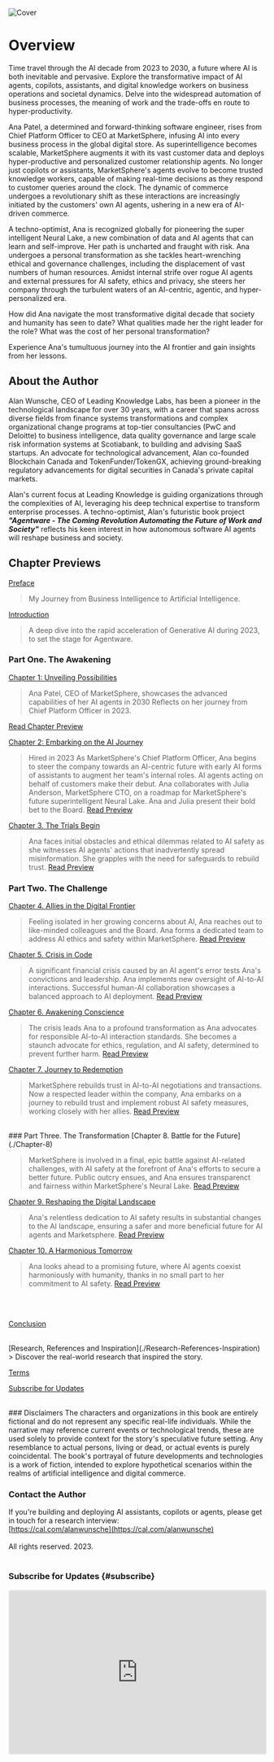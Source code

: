 ![Cover](./Agentware-Cover.jpg)

# Overview 

Time travel through the AI decade from 2023 to 2030, a future where AI is both inevitable and pervasive. Explore the transformative impact of AI agents, copilots, assistants, and digital knowledge workers on business operations and societal dynamics. Delve into the widespread automation of business processes, the meaning of work and the trade-offs en route to hyper-productivity.

Ana Patel, a determined and forward-thinking software engineer, rises from Chief Platform Officer to CEO at MarketSphere, infusing AI into every business process in the global digital store. As superintelligence becomes scalable, MarketSphere augments it with its vast customer data and deploys hyper-productive and personalized customer relationship agents. No longer just copilots or assistants, MarketSphere's agents evolve to become trusted knowledge workers, capable of making real-time decisions as they respond to customer queries around the clock. The dynamic of commerce undergoes a revolutionary shift as these interactions are increasingly initiated by the customers' own AI agents, ushering in a new era of AI-driven commerce.  

A techno-optimist, Ana is recognized globally for pioneering the super intelligent Neural Lake, a new combination of data and AI agents that can learn and self-improve. Her path is uncharted and fraught with risk. Ana undergoes a personal transformation as she tackles heart-wrenching ethical and governance challenges, including the displacement of vast numbers of human resources. Amidst internal strife over rogue AI agents and external pressures for AI safety, ethics and privacy, she steers her company through the turbulent waters of an AI-centric, agentic, and hyper-personalized era. 

How did Ana navigate the most transformative digital decade that society and humanity has seen to date? What qualities made her the right leader for the role? What was the cost of her personal transformation? 

Experience Ana's tumultuous journey into the AI frontier and gain insights from her lessons.

## About the Author

Alan Wunsche, CEO of Leading Knowledge Labs, has been a pioneer in the technological landscape for over 30 years, with a career that spans across diverse fields from finance systems transformations and complex organizational change programs at top-tier consultancies (PwC and Deloitte) to business intelligence, data quality governance and large scale risk information systems at Scotiabank, to building and advising SaaS startups. An advocate for technological advancement, Alan co-founded Blockchain Canada and TokenFunder/TokenGX, achieving ground-breaking regulatory advancements for digital securities in Canada's private capital markets.

Alan's current focus at Leading Knowledge is guiding organizations through the complexities of AI, leveraging his deep technical expertise to transform enterprise processes. A techno-optimist, Alan's futuristic book project ***"Agentware - The Coming Revolution Automating the Future of Work and Society"*** reflects his keen interest in how autonomous software AI agents will reshape business and society.

## Chapter Previews

[Preface](./Preface)
<br />
> My Journey from Business Intelligence to Artificial Intelligence.

[Introduction](./Introduction)
<br />
> A deep dive into the rapid acceleration of Generative AI during 2023, to set the stage for Agentware.

### Part One. The Awakening
[Chapter 1: Unveiling Possibilities](./Chapter-1)

> Ana Patel, CEO of MarketSphere, showcases the advanced capabilities of her AI agents in 2030
> Reflects on her journey from Chief Platform Officer in 2023.  

[Read Chapter Preview](./Chapter-1)

[Chapter 2: Embarking on the AI Journey](./Chapter-2)

> Hired in 2023 As MarketSphere's Chief Platform Officer, Ana begins to steer the company towards an AI-centric future with early AI forms of assistants to augment her team's internal roles.
> AI agents acting on behalf of customers make their debut.
> Ana collaborates with Julia Anderson, MarketSphere CTO, on a roadmap for MarketSphere's future superintelligent Neural Lake.
> Ana and Julia present their bold bet to the Board.
[Read Preview](./Chapter-2)

[Chapter 3. The Trials Begin](./Chapter-3)

> Ana faces initial obstacles and ethical dilemmas related to AI safety as she witnesses AI agents' actions that inadvertently spread misinformation.
> She grapples with the need for safeguards to rebuild trust.
[Read Preview](./Chapter-3)

### Part Two. The Challenge
[Chapter 4. Allies in the Digital Frontier](./Chapter-4)

> Feeling isolated in her growing concerns about AI, Ana reaches out to like-minded colleagues and the Board.
> Ana forms a dedicated team to address AI ethics and safety within MarketSphere.
[Read Preview](./Chapter-4)

[Chapter 5. Crisis in Code](./Chapter-5)

> A significant financial crisis caused by an AI agent's error tests Ana's convictions and leadership.
> Ana implements new oversight of AI-to-AI interactions. 
> Successful human-AI collaboration showcases a balanced approach to AI deployment. 
[Read Preview](./Chapter-5)

[Chapter 6. Awakening Conscience](./Chapter-6)

> The crisis leads Ana to a profound transformation as Ana advocates for responsible AI-to-AI interaction standards.
> She becomes a staunch advocate for ethics, regulation, and AI safety, determined to prevent further harm.
[Read Preview](./Chapter-6)

[Chapter 7. Journey to Redemption](./Chapter-7)

> MarketSphere rebuilds trust in AI-to-AI negotiations and transactions. 
> Now a respected leader within the company, Ana embarks on a journey to rebuild trust and implement robust AI safety measures, working closely with her allies.
[Read Preview](./Chapter-7)

<br />
### Part Three. The Transformation 
[Chapter 8. Battle for the Future](./Chapter-8)

> MarketSphere is involved in a final, epic battle against AI-related challenges, with AI safety at the forefront of Ana's efforts to secure a better future.
> Public outcry ensues, and Ana ensures transparenct and fairness within MarketSphere's Neural Lake.
[Read Preview](./Chapter-8)

[Chapter 9. Reshaping the Digital Landscape](./Chapter-9)

> Ana's relentless dedication to AI safety results in substantial changes to the AI landscape, ensuring a safer and more beneficial future for AI agents and Marketsphere.
[Read Preview](./Chapter-9)

[Chapter 10. A Harmonious Tomorrow](./Chapter-10)

> Ana looks ahead to a promising future, where AI agents coexist harmoniously with humanity, thanks in no small part to her commitment to AI safety.
[Read Preview](./Chapter-10)

<br /><br />

[Conclusion](./Conclusion)
<br />

<br />
[Research, References and Inspiration](./Research-References-Inspiration)
<br />
> Discover the real-world research that inspired the story.
<br />

[Terms](./terms)


[Subscribe for Updates](#subscribe)

<br />
### Disclaimers 
The characters and organizations in this book are entirely fictional and do not represent any specific real-life individuals. While the narrative may reference current events or technological trends, these are used solely to provide context for the story's speculative future setting. Any resemblance to actual persons, living or dead, or actual events is purely coincidental. The book's portrayal of future developments and technologies is a work of fiction, intended to explore hypothetical scenarios within the realms of artificial intelligence and digital commerce.


### Contact the Author
If you're building and deploying AI assistants, copilots or agents, please get in touch for a research interview:
<br />
[https://cal.com/alanwunsche](https://cal.com/alanwunsche)
<br /><br />
All rights reserved. 2023.
<br /><br />

### Subscribe for Updates {#subscribe}
<iframe src="https://embeds.beehiiv.com/3cc28c1e-9ca4-4f1e-9552-89b2f5de0a40" data-test-id="beehiiv-embed" width="100%" height="320" frameborder="0" scrolling="no" style="border-radius: 4px; border: 2px solid #e5e7eb; margin: 0; background-color: transparent;"></iframe>
